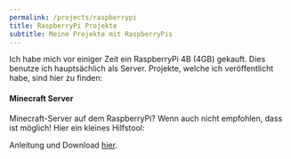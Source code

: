 ```yaml
---
permalink: /projects/raspberrypi
title: RaspberryPi Projekte
subtitle: Meine Projekte mit RaspberryPis
---
```


Ich habe mich vor einiger Zeit ein RaspberryPi 4B (4GB) gekauft. Dies benutze ich hauptsächlich als Server. Projekte, welche ich veröffentlicht habe, sind hier zu finden:

#### Minecraft Server

Minecraft-Server auf dem RaspberryPi? Wenn auch nicht empfohlen, dass ist möglich! Hier ein kleines Hilfstool:

Anleitung und Download [hier](https://github.com/rafaelurben/raspberrypi-minecraftserver).
